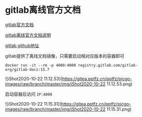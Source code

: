 # gitlab离线官方文档

[gitlab官方文档](https://docs.gitlab.com/)

[gitlab离线官方文档说明](https://docs.gitlab.com/archives/)

[gitlab github地址](https://github.com/gitlabhq/gitlabhq)



gitlab提供了离线文档镜像，只需要启动相对应版本的容器即可

```shell
docker run -it --rm -p 4000:4000 registry.gitlab.com/gitlab-org/gitlab-docs:15.7
```



![iShot2020-10-22 11.12.53](https://gitea.pptfz.cn/pptfz/picgo-images/raw/branch/master/img/iShot2020-10-22 11.12.53.png)



启动容器后访问 `IP:4000`

![iShot2020-10-22 11.15.31](https://gitea.pptfz.cn/pptfz/picgo-images/raw/branch/master/img/iShot2020-10-22 11.15.31.png)
